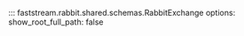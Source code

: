 

::: faststream.rabbit.shared.schemas.RabbitExchange
    options:
      show_root_full_path: false

